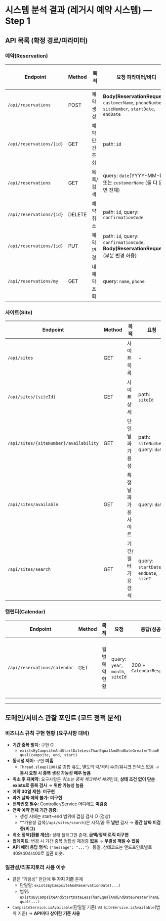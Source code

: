 # 시스템 분석 결과 (레거시 예약 시스템) — Step 1

## API 목록 (확정 경로/파라미터)

### 예약(Reservation)
| Endpoint | Method | 목적 | 요청 파라미터/바디 | 응답(성공) | 실패·예외 처리(Controller 코드 기준) | 비고 |
|----------|--------|------|--------------------|------------|-------------------------------------|------|
| `/api/reservations` | POST | 예약 생성 | **Body(ReservationRequest)**: `customerName`, `phoneNumber`, `siteNumber`, `startDate`, `endDate` | 201 + `ReservationResponse` | RuntimeException → **409 CONFLICT** + `{"message":...}` | 동시성 재현용 `Thread.sleep(100)` 존재. 기간 중복 체크 O. **30일 이내/과거 금지/전화번호 필수 미검증** |
| `/api/reservations/{id}` | GET | 예약 단건 조회 | path: `id` | 200 + `ReservationResponse` | 미존재 → **404 NOT_FOUND** + `{"message":...}` |  |
| `/api/reservations` | GET | 목록/검색 | query: `date`(YYYY-MM-DD) 또는 `customerName` (둘 다 없으면 전체) | 200 + `List<ReservationResponse>` | - | `date`는 start~end 범위 포함 여부로 필터 |
| `/api/reservations/{id}` | DELETE | 예약 취소 | path: `id`, query: `confirmationCode` | 200 + `{"message":"예약이 취소되었습니다."}` | 코드 불일치 등 → **400 BAD_REQUEST** + `{"message":...}` | **당일 취소 시 status="CANCELLED_SAME_DAY"**, 그 외 "CANCELLED". 환불액 계산/정책 메시지는 없음 |
| `/api/reservations/{id}` | PUT | 예약 변경 | path: `id`, query: `confirmationCode`, **Body(ReservationRequest)** (부분 변경 허용) | 200 + `ReservationResponse` | 오류 → **400 BAD_REQUEST** + `{"message":...}` | 기간/중복 재검증 로직 **부재** |
| `/api/reservations/my` | GET | 내 예약 조회 | query: `name`, `phone` | 200 + `List<ReservationResponse>` | - | 정확 일치 검색 |

### 사이트(Site)
| Endpoint | Method | 목적 | 요청 | 응답(성공) | 실패 | 비고 |
|----------|--------|------|------|------------|------|------|
| `/api/sites` | GET | 사이트 목록 | - | 200 + `List<SiteResponse>` | - |  |
| `/api/sites/{siteId}` | GET | 사이트 상세 | path: `siteId` | 200 + `SiteResponse` | 미존재 시 500(예외) 가능 | Controller는 예외 매핑 없음 |
| `/api/sites/{siteNumber}/availability` | GET | 단일 날짜 가용성 | path: `siteNumber`, query: `date` | 200 + `{siteNumber,date,available}` | - | CampsiteService.isAvailable 사용(하루 단위) |
| `/api/sites/available` | GET | 특정 날짜 가용 사이트 | query: `date` | 200 + `List<SiteAvailabilityResponse>` | - | **existsByCampsiteAndReservationDate**만 검사 → 단일일 전용 |
| `/api/sites/search` | GET | 기간/필터 가용 검색 | query: `startDate`, `endDate`, `size?` | 200 + `List<SiteAvailabilityResponse>` | - | **시작일·종료일 두 날만 검사 → 구간 중간 날짜 미검사(버그)** |

### 캘린더(Calendar)
| Endpoint | Method | 목적 | 요청 | 응답(성공) | 비고 |
|----------|--------|------|------|------------|------|
| `/api/reservations/calendar` | GET | 월별 예약 현황 | query: `year`, `month`, `siteId` | 200 + `CalendarResponse` | Service에서 모든 예약 조회 후 해당 사이트/월 범위 매핑 |

---

## 도메인/서비스 관찰 포인트 (코드 정적 분석)

### 비즈니스 규칙 구현 현황 (요구사항 대비)
- **기간 중복 방지:** 구현 O
    - `existsByCampsiteAndStartDateLessThanEqualAndEndDateGreaterThanEqual(campsite, end, start)`
- **동시성 제어:** 구현 **미흡**
    - `Thread.sleep(100)`로 경합 유도, 별도의 락/격리 수준/유니크 인덱스 없음 → **동시 요청 시 중복 생성 가능성 매우 높음**
- **취소 후 재예약:** 요구사항은 *취소는 중복 체크에서 제외*인데, **상태 조건 없이 단순 exists로 중복 검사** → **위반 가능성 높음**
- **예약 30일 제한:** **미구현**
- **과거 날짜 예약 불가:** **미구현**
- **전화번호 필수:** Controller/Service 어디에도 **미검증**
- **연박 예약 전체 기간 검증:**
    - 생성 시에는 start~end 범위에 겹침 검사 O (정상)
    - **가용성 검색(`/api/sites/search`)은 시작/끝 **두 날만** 검사 → **중간 날짜 미검증(버그)**
- **취소 정책(환불 계산):** 상태 플래그만 존재, **금액/정책 로직 미구현**
- **업데이트**: 변경 시 기간·중복·정합성 재검증 **없음** → **무결성 깨질 수 있음**
- **API 에러 응답 형식:** `{"message": "..."} ` 통일. 상태코드는 엔드포인트별로 409/404/400로 일관 비슷.

### 일관성/리포지토리 사용 이슈
- 같은 “가용성” 판단에 **두 가지 기준** 혼재
    - 단일일: `existsByCampsiteAndReservationDate(...)`
    - 범위: `existsByCampsiteAndStartDateLessThanEqualAndEndDateGreaterThanEqual(...)`
- `CampsiteService.isAvailable`(단일일 기준) vs `SiteService.isAvailable`(범위 기준) → **API마다 상이한 기준 사용**

